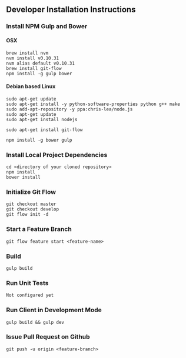 ## Developer Installation Instructions

### Install NPM Gulp and Bower

#### OSX
    brew install nvm
    nvm install v0.10.31
    nvm alias default v0.10.31
    brew install git-flow
    npm install -g gulp bower

#### Debian based Linux
    sudo apt-get update
    sudo apt-get install -y python-software-properties python g++ make
    sudo add-apt-repository -y ppa:chris-lea/node.js
    sudo apt-get update
    sudo apt-get install nodejs
   
    sudo apt-get install git-flow
    
    npm install -g bower gulp 

### Install Local Project Dependencies 
    cd <directory of your cloned repository>
    npm install
    bower install

### Initialize Git Flow
    git checkout master
    git checkout develop
    git flow init -d

### Start a Feature Branch
    git flow feature start <feature-name>

### Build
    gulp build
    
### Run Unit Tests
    Not configured yet

### Run Client in Development Mode
    gulp build && gulp dev
    
### Issue Pull Request on Github
    git push -u origin <feature-branch>
